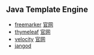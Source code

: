 ## Java Template Engine

- [freemarker](https://github.com/apache/freemarker) [官网](https://freemarker.apache.org/)
- [thymeleaf](https://github.com/thymeleaf/thymeleaf) [官网](https://www.thymeleaf.org/)
- [velocity](https://github.com/apache/velocity-engine) [官网](http://velocity.apache.org/)
- [jangod](https://github.com/SmartOnCloud/jangod)
